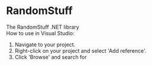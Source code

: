 # RandomStuff

The RandomStuff .NET library  
How to use in Visual Studio:  
1. Navigate to your project.  
2. Right-click on your project and select 'Add reference'.
3. Click 'Browse' and search for 
